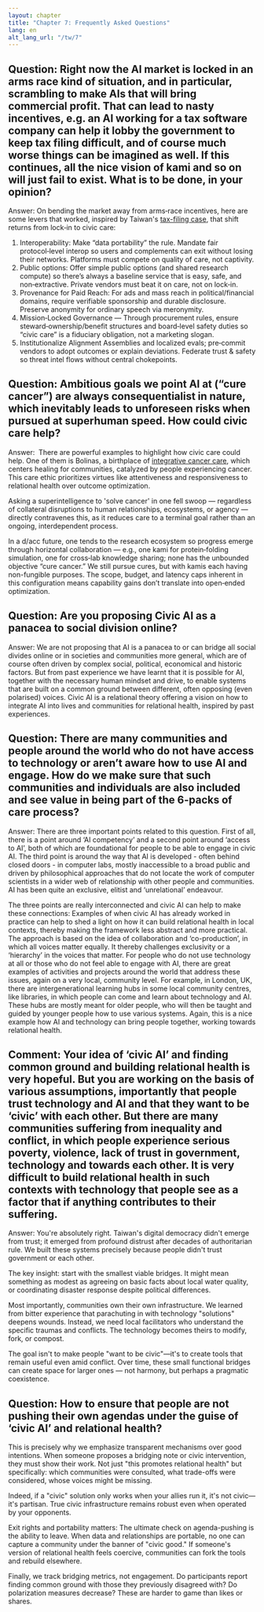 ```yaml
---
layout: chapter
title: "Chapter 7: Frequently Asked Questions"
lang: en
alt_lang_url: "/tw/7"
---
```


## Question: Right now the AI market is locked in an arms race kind of situation, and in particular, scrambling to make AIs that will bring commercial profit. That can lead to nasty incentives, e.g. an AI working for a tax software company can help it lobby the government to keep tax filing difficult, and of course much worse things can be imagined as well. If this continues, all the nice vision of kami and so on will just fail to exist. What is to be done, in your opinion?

Answer: On bending the market away from arms‑race incentives, here are some levers that worked, inspired by Taiwan's [tax-filing case](https://www.radicalxchange.org/media/blog/the-missing-half-of-open-government/#part-iv-case-studies), that shift returns from lock‑in to civic care:

1. Interoperability: Make “data portability” the rule. Mandate fair protocol‑level interop so users and complements can exit without losing their networks. Platforms must compete on quality of care, not captivity.
1. Public options: Offer simple public options (and shared research compute) so there’s always a baseline service that is easy, safe, and non‑extractive. Private vendors must beat it on care, not on lock‑in.
1. Provenance for Paid Reach: For ads and mass reach in political/financial domains, require verifiable sponsorship and durable disclosure. Preserve anonymity for ordinary speech via meronymity.
1. Mission‑Locked Governance — Through procurement rules, ensure steward‑ownership/benefit structures and board‑level safety duties so “civic care” is a fiduciary obligation, not a marketing slogan.
1. Institutionalize Alignment Assemblies and localized evals; pre‑commit vendors to adopt outcomes or explain deviations. Federate trust & safety so threat intel flows without central chokepoints.

## Question: Ambitious goals we point AI at (“cure cancer”) are always consequentialist in nature, which inevitably leads to unforeseen risks when pursued at superhuman speed. How could civic care help?

Answer:  There are powerful examples to highlight how civic care could help. One of them is Bolinas, a birthplace of [integrative cancer care](https://www.commonweal.org/initiatives/integrative-cancer-care), which centers healing for communities, catalyzed by people experiencing cancer. This care ethic prioritizes virtues like attentiveness and responsiveness to relational health over outcome optimization.

Asking a superintelligence to 'solve cancer' in one fell swoop — regardless of collateral disruptions to human relationships, ecosystems, or agency — directly contravenes this, as it reduces care to a terminal goal rather than an ongoing, interdependent process.

In a d/acc future, one tends to the research ecosystem so progress emerge through horizontal collaboration — e.g., one kami for protein‑folding simulation, one for cross‑lab knowledge sharing; none has the unbounded objective “cure cancer.” We still pursue cures, but with kamis each having non-fungible purposes. The scope, budget, and latency caps inherent in this configuration means capability gains don’t translate into open‑ended optimization.

## Question: Are you proposing Civic AI as a panacea to social division online?

Answer: We are not proposing that AI is a panacea to or can bridge all social divides online or in societies and communities more general, which are of course often driven by complex social, political, economical and historic factors. But from past experience we have learnt that it is possible for AI, together with the necessary human mindset and drive, to enable systems that are built on a common ground between different, often opposing (even polarised) voices. Civic AI is a relational theory offering a vision on how to integrate AI into lives and communities for relational health, inspired by past experiences.

## Question: There are many communities and people around the world who do not have access to technology or aren’t aware how to use AI and engage. How do we make sure that such communities and individuals are also included and see value in being part of the 6-packs of care process?

Answer: There are three important points related to this question. First of all, there is a point around ‘AI competency’ and a second point around ‘access to AI’, both of which are foundational for people to be able to engage in civic AI. The third point is around the way that AI is developed - often behind closed doors - in computer labs, mostly inaccessible to a broad public and driven by philosophical approaches that do not locate the work of computer scientists in a wider web of relationship with other people and communities. AI has been quite an exclusive, elitist and ‘unrelational’ endeavour.

The three points are really interconnected and civic AI can help to make these connections: Examples of when civic AI has already worked in practice can help to shed a light on how it can build relational health in local contexts, thereby making the framework less abstract and more practical. The approach is based on the idea of collaboration and ‘co-production’, in which all voices matter equally. It thereby challenges exclusivity or a ‘hierarchy’ in the voices that matter. For people who do not use technology at all or those who do not feel able to engage with AI, there are great examples of activities and projects around the world that address these issues, again on a very local, community level. For example, in London, UK, there are intergenerational learning hubs in some local community centres, like libraries, in which people can come and learn about technology and AI. These hubs are mostly meant for older people, who will then be taught and guided by younger people how to use various systems. Again, this is a nice example how AI and technology can bring people together, working towards relational health.

## Comment: Your idea of ‘civic AI’ and finding common ground and building relational health is very hopeful. But you are working on the basis of various assumptions, importantly that people trust technology and AI and that they want to be ‘civic’ with each other. But there are many communities suffering from inequality and conflict, in which people experience serious poverty, violence, lack of trust in government, technology and towards each other. It is very difficult to build relational health in such contexts with technology that people see as a factor that if anything contributes to their suffering.

Answer: You're absolutely right. Taiwan's digital democracy didn't emerge from trust; it emerged from profound distrust after decades of authoritarian rule. We built these systems precisely because people didn't trust government or each other.

The key insight: start with the smallest viable bridges. It might mean something as modest as agreeing on basic facts about local water quality, or coordinating disaster response despite political differences.

Most importantly, communities own their own infrastructure. We learned from bitter experience that parachuting in with technology "solutions" deepens wounds. Instead, we need local facilitators who understand the specific traumas and conflicts. The technology becomes theirs to modify, fork, or compost.

The goal isn't to make people "want to be civic"—it's to create tools that remain useful even amid conflict. Over time, these small functional bridges can create space for larger ones — not harmony, but perhaps a pragmatic coexistence.

## Question: How to ensure that people are not pushing their own agendas under the guise of ‘civic AI’ and relational health?

This is precisely why we emphasize transparent mechanisms over good intentions. When someone proposes a bridging note or civic intervention, they must show their work. Not just "this promotes relational health" but specifically: which communities were consulted, what trade-offs were considered, whose voices might be missing.

Indeed, if a "civic" solution only works when your allies run it, it's not civic—it's partisan. True civic infrastructure remains robust even when operated by your opponents.

Exit rights and portability matters: The ultimate check on agenda-pushing is the ability to leave. When data and relationships are portable, no one can capture a community under the banner of "civic good." If someone's version of relational health feels coercive, communities can fork the tools and rebuild elsewhere.

Finally, we track bridging metrics, not engagement. Do participants report finding common ground with those they previously disagreed with? Do polarization measures decrease? These are harder to game than likes or shares.

